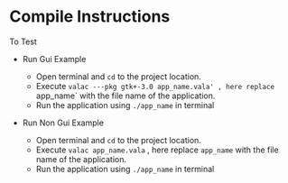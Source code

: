 # Compile Instructions

To Test
  - Run Gui Example
    - Open terminal and `cd` to the project location.
    - Execute `valac ---pkg gtk+-3.0 app_name.vala' , here replace `app_name` with the file name of the application.
    - Run the application using `./app_name` in terminal

  - Run Non Gui Example
    - Open terminal and `cd` to the project location.
    - Execute `valac app_name.vala` , here replace `app_name` with the file name of the application.
    - Run the application using `./app_name` in terminal